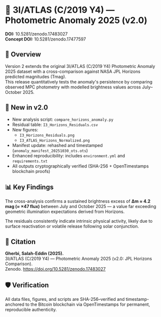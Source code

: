 # 🚀 3I/ATLAS (C/2019 Y4) — Photometric Anomaly 2025 (v2.0)

**DOI:** 10.5281/zenodo.17483027  
**Concept DOI:** 10.5281/zenodo.17477597

## 🔭 Overview

Version 2 extends the original 3I/ATLAS (C/2019 Y4) Photometric Anomaly 2025 dataset with a cross-comparison against NASA JPL Horizons predicted magnitudes (Tmag).  
This release quantitatively tests the anomaly's persistence by comparing observed MPC photometry with modelled brightness values across July–October 2025.

## 🧩 New in v2.0

- New analysis script: `compare_horizons_anomaly.py`
- Residual table: `I3_Horizons_Residuals.csv`
- New figures:
  - `I3_Horizons_Residuals.png`
  - `I3_ATLAS_Horizons_Normalized.png`
- Manifest update: rehashed and timestamped (`anomaly_manifest_20251030_ots.ots`)
- Enhanced reproducibility: includes `environment.yml` and `requirements.txt`
- All outputs cryptographically verified (SHA-256 + OpenTimestamps blockchain proofs)

## 📊 Key Findings

The cross-analysis confirms a sustained brightness excess of **Δm ≈ 4.2 mag (≈ ×47 flux)** between July and October 2025 — a value far exceeding geometric illumination expectations derived from Horizons.

The residuals consistently indicate intrinsic physical activity, likely due to surface reactivation or volatile release following solar conjunction.

## 🧠 Citation

**Gherbi, Salah-Eddin (2025).**  
3I/ATLAS (C/2019 Y4) — Photometric Anomaly 2025 (v2.0: JPL Horizons Comparison).  
Zenodo. https://doi.org/10.5281/zenodo.17483027

## 🛡️ Verification

All data files, figures, and scripts are SHA-256–verified and timestamp-anchored to the Bitcoin blockchain via OpenTimestamps for permanent, reproducible authenticity.
